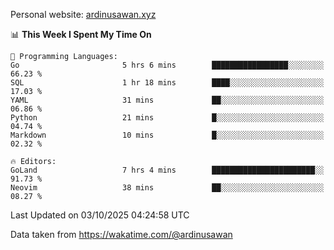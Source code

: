Personal website: [ardinusawan.xyz](https://ardinusawan.xyz)

<!--START_SECTION:waka-->
📊 **This Week I Spent My Time On** 

```text
💬 Programming Languages: 
Go                       5 hrs 6 mins        █████████████████░░░░░░░░   66.23 % 
SQL                      1 hr 18 mins        ████░░░░░░░░░░░░░░░░░░░░░   17.03 % 
YAML                     31 mins             ██░░░░░░░░░░░░░░░░░░░░░░░   06.86 % 
Python                   21 mins             █░░░░░░░░░░░░░░░░░░░░░░░░   04.74 % 
Markdown                 10 mins             █░░░░░░░░░░░░░░░░░░░░░░░░   02.32 % 

🔥 Editors: 
GoLand                   7 hrs 4 mins        ███████████████████████░░   91.73 % 
Neovim                   38 mins             ██░░░░░░░░░░░░░░░░░░░░░░░   08.27 % 
```


 Last Updated on 03/10/2025 04:24:58 UTC
<!--END_SECTION:waka-->
Data taken from https://wakatime.com/@ardinusawan
